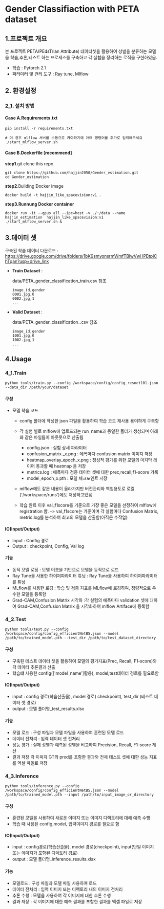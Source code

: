 # Gender Classifiaction with PETA dataset

## **1.프로젝트 개요**

본 프로젝트 PETA(PEdsTrian Attribute) 데이터셋을 활용하여 성별을 분류하는 모델을 학습,추론,테스트 하는 프로세스를 구축하고 각 실험을 정리하는 로직을 구현하였음.

- 학습 : Pytorch 2.1
- 파라미터 및 관리 도구 : Ray tune, Mlflow

## 2. 환경설정

### 2_1. 설치 방법

#### Case A.Requirements.txt

```
pip install -r requirements.txt

# 이 경우 mlflow 서버를 수동으로 켜야하기에 아래 명령어를 추가로 입력해주세요
./start_mlflow_server.sh
```

#### Case B.Dockerfile [recommend]

**step1**.git clone this repo

```
git clone https://github.com/hajjin2050/Gender_estimation.git
cd Gender_estimation
```

**step2**.Building Docker image

```
docker build -t hajjin_like_spacevision:v1 .
```

**step3.Runnung Docker container**

```
docker run -it --gpus all --ipc=host -v ./:/data --name hajjin_estimation  hajjin_like_spacevision:v1
./start_mlflow_server.sh &
```

## 3.데이터 셋

구축된 학습 데이터 다운로드 : https://drive.google.com/drive/folders/1bK9smyonsrmWmfTBlwVwHPBtpiChTqan?usp=drive_link

* **Train Dataset** :

  data/PETA_gender_classification_train.csv 참조

  ```
  image_id,gender
  0001.jpg,0
  0002.jpg,1
  ...
  ```
* **Valid Dataset** :

  data/PETA_gender_classification_.csv 참조

  ```
  image_id,gender
  1001.jpg,0
  1002.jpg,1
  ...
  ```

## 4.Usage

### 4_1.Train

```
python tools/train.py --config /workspace/config/config_resnet101.json --data_dir /path/your/dataset
```

#### 구성

- 모델 학습 코드

  - config 폴더에 작성한 json  파일을 활용하여 학습 코드 재사용 용이하게 구축함
  - 각 실험 별로 mlflow에 업로드되는 run_name과 동일한 폴더가 생성되며 아래와 같은 파일들이 아웃풋으로 산출됨

    - config.json : 실험 상세 파라미터
    - confusion_matrix _x.png : 에폭마다 confusion matrix 이미지 저장
    - heatmap_overlay_epoch_x.png : 정성적 평가를 위한 모델의 마지막 레이어 통과할 때  heatmap 을 저장
    - metrics.log : 에폭마다 검증 데이터 셋에 대한 prec,recall,f1-score 기록
    - model_epoch_x.pth : 모델 체크포인트 저장
  - mlflow에도 같은 내용이 올라가지만 버전관리와 백업용도로 로컬('/workspace/runs')에도 저장하고있음
  - 학습 완료 이후 val_f1score를 기준으로 가장 좋은 모델을 선정하여 mlflow에 registration 함.
    -> val_f1score는 기준이며 각 실험마다 Confusion Matrix, metric.log를 분석하여 최고의 모델을 산출함(아직은 수작업)

#### IO(Input/Output)

- Input : Config 경로
- Output : checkpoint, Config, Val log

#### 기능

- 동적 모델 로딩 : 모델 이름을 기반으로 모델을 동적으로 로드
- Ray Tune을 사용한 하이퍼파라미터 튜닝 : Ray Tune을 사용하여 하이퍼파라미터를 튜닝
- MLflow를 사용한 로깅 : 학습 및 검증 지표를 MLflow에 로깅하여, 정량적으로 우수한 모델을 등록함
- Grad-CAM,Confusion Matrix 시각화 :각 실험의 에폭마다  validation 셋에 대하여  Grad-CAM,Confusion Matrix 을 시각화하여 mlflow Artiface에 등록함

### 4_2.Test

````
python tools/test.py --config /workspace/config/config_efficientNetB5.json --model /path/to/trained_model.pth --test_dir /path/to/test_dataset_directory
````

#### 구성

- 구축된 테스트 데이터 셋을 활용하여 모델의 평가지표(Prec, Recall, F1-score)와 각 데이터 추론결과 산출
- 학습떄 사용한 config(['model_name']활용), model,test데이터 경로를 필요로함

#### IO(Input/Output)

- input : config 경로(학습산출물), model 경로( checkpoint), test_dir (테스트 데이터 셋 경로)
- output : 모델 폴더명_test_results.xlsx

#### 기능

- 모델 로드 : 구성 파일과 모델 파일을 사용하여 훈련된 모델 로드
- 데이터 전처리 : 입력 데이터 셋 전처리
- 성능 평가 : 실제 성별과 예측된 성별을 비교하여 Precision, Recall, F1-score 계산
- 결과 저장 각 이미지 GT와 pred를 포함한 결과와 전체 테스트 셋에 대한 성능 지표를 엑셀 파일로 저장

### 4_3.Inference

```
python tools/inference.py --config /workspace/config/config_efficientNetB5.json --model /path/to/trained_model.pth --input /path/to/input_image_or_directory
```

#### 구성

- 훈련된 모델을 사용하여 새로운 이미지 또는 이미지 디렉토리에 대해 예측 수행
- 학습 때 사용된 config,model, 입력이미지 경로를 필요로 함

#### IO(Input/Output)

- input : config경로(학습산출물), model 경로(checkpoint), input(단일 이미지 또는 이미지가 포함된 디렉토리 경로)
- output : 모델 폴더명_inference_results.xlsx

#### 기능

- 모델로드 : 구성 파일과 모델 파일 사용하여 로드
- 데이터 전처리 : 입력 이미지 또는 디렉토리 내의 이미지 전처리
- 추론 수행 : 모델을 사용하여 각 이미지에 대한 추론 수행
- 결과 저장 : 각 이미지에 대한 예측 결과를 포함한 결과를 엑셀 파일로 저장
